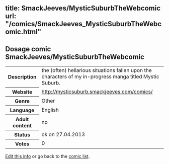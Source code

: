 title: SmackJeeves/MysticSuburbTheWebcomic
url: "/comics/SmackJeeves_MysticSuburbTheWebcomic.html"
---
Dosage comic SmackJeeves/MysticSuburbTheWebcomic
-----------------------------------------

<p id="msg"></p>
<script type="text/javascript">
if (window.location.search === '?edit_info_mail=sent_ok') {
  var elem = document.getElementById("msg");
  elem.innerHTML = 'Edited information sucessfully sent.';
  elem.className = 'ok';
}
</script>
<table class="comicinfo">
<tr>
<th>Description</th><td>the (often) hellarious situations fallen upon the characters of my in-progress manga titled Mystic Suburb.</td>
</tr>
<tr>
<th>Website</th><td><a href="http://mysticsuburb.smackjeeves.com/comics/">http://mysticsuburb.smackjeeves.com/comics/</a></td>
</tr>
<tr>
<th>Genre</th><td>Other</td>
</tr>
<tr>
<th>Language</th><td>English</td>
</tr>
<tr>
<th>Adult content</th><td>no</td>
</tr>
<tr>
<th>Status</th><td>ok on 27.04.2013</td>
</tr>
<tr>
<th>Votes</th><td>0</td>
</tr>
</table>

[Edit this info](SmackJeeves_MysticSuburbTheWebcomic_edit.html) or go back to the [comic list](../comic-index.html).
